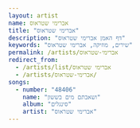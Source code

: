 ```yaml
---
layout: artist
name: אברימי שטראוס
title: "אברימי שטראוס"
description: "דף האמן אברימי שטראוס"
keywords: "שירים, מוזיקה, אברימי שטראוס"
permalink: /artists/אברימי-שטראוס
redirect_from:
  - /artists/list/אברימי שטראוס
  - /artists/אברימי-שטראוס/
songs:
  - number: "48406"
    name: "ושאבתם מים בששון"
    album: "סינגלים"
    artist: "אברימי שטראוס"
---
```

